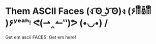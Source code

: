 # Them ASCII Faces (ง ͡ʘ ͜ʖ ͡ʘ)ง (۶ꈨຶꎁꈨຶ )۶ʸᵉᵃʰᵎ ᕙ(⇀‸↼‶)ᕗ  (•◡•) /

Get em ascii FACES! Get em here!